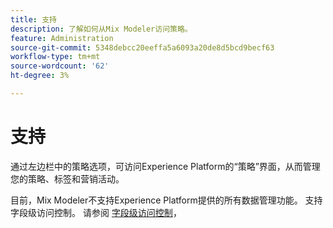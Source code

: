 ```yaml
---
title: 支持
description: 了解如何从Mix Modeler访问策略。
feature: Administration
source-git-commit: 5348debcc20eeffa5a6093a20de8d5bcd9becf63
workflow-type: tm+mt
source-wordcount: '62'
ht-degree: 3%

---
```



# 支持

通过左边栏中的策略选项，可访问Experience Platform的“策略”界面，从而管理您的策略、标签和营销活动。

目前，Mix Modeler不支持Experience Platform提供的所有数据管理功能。 支持字段级访问控制。 请参阅 [字段级访问控制](../harmonize-data/dataset-rules.md#field-level-access-control)，
